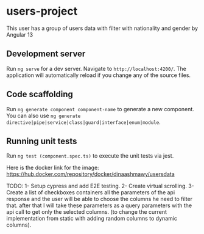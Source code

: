# users-project
This user has a group of users data with filter with nationality and gender by Angular 13


## Development server

Run `ng serve` for a dev server. Navigate to `http://localhost:4200/`. The application will automatically reload if you change any of the source files.

## Code scaffolding

Run `ng generate component component-name` to generate a new component. You can also use `ng generate directive|pipe|service|class|guard|interface|enum|module`.

## Running unit tests

Run `ng test (component.spec.ts)` to execute the unit tests via jest.

Here is the docker link for the image:
https://hub.docker.com/repository/docker/dinaashmawy/usersdata

TODO: 
1- Setup cypress and add E2E testing.
2- Create virtual scrolling.
3- Create a list of checkboxes containers all the parameters of the api response and the user will be able to choose the columns he need to filter that.
after that I will take these parameters as a query parameters with the api call to get only the selected columns. (to change the current implementation from static with adding random columns to dynamic columns).


